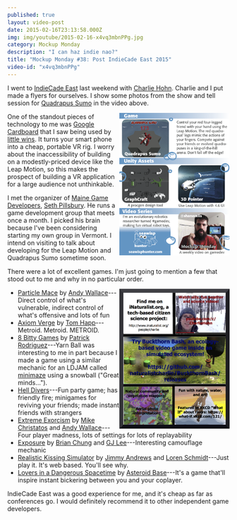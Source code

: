 ```yaml
---
published: true
layout: video-post
date: 2015-02-16T23:13:58.000Z
img: img/youtube/2015-02-16-x4vq3mbnPPg.jpg
category: Mockup Monday
description: "I can haz indie nao?"
title: "Mockup Monday #38: Post IndieCade East 2015"
video-id: "x4vq3mbnPPg"
---
```


I went to [IndieCade East](http://www.indiecade.com/east_2015/) last
weekend with [Charlie Hohn](https://twitter.com/SlowWaterMvmnt).
Charlie and I put made a flyers for ourselves.  I show some photos
from the show and tell session for [Quadrapus
Sumo](http://seawisphunter.com/product/2015/02/09/quadrapus-sumo/) in
the video above.

<a href="/img/indiecade-east-2015-shane-flyer.png"><img src="/img/indiecade-east-2015-shane-flyer.png" style="float:right;" width="250px"></a>

One of the standout pieces of technology to me was [Google
Cardboard](https://www.google.com/get/cardboard/) that I saw being
used by [little wins](http://www.lilwins.com).  It turns your smart
phone into a cheap, portable VR rig.  I worry about the
inaccessibility of building on a modestly-priced device like the Leap
Motion, so this makes the prospect of building a VR application for a
large audience not unthinkable.

I met the organizer of
[Maine Game Developers](https://www.facebook.com/groups/280405972107121/),
[Seth Pillsbury](https://twitter.com/foundtimegames).  He runs a game
development group that meets once a month.  I picked his brain because
I've been considering starting my own group in Vermont.  I intend on
visiting to talk about developing for the Leap Motion and Quadrapus
Sumo sometime soon.

There were a lot of excellent games.  I'm just going to mention
a few that stood out to me and why in no particular order.

<a href="/img/indiecade-east-2015-hohn-flyer.png"><img src="/img/indiecade-east-2015-hohn-flyer.png" style="float:right;" width="250px"></a>

* [Particle Mace](http://andymakes.com/particlemace/) by [Andy Wallace](https://twitter.com/andy_makes)---Direct control of what's vulnerable, indirect control of what's offensive and lots of fun
* [Axiom Verge](http://www.axiomverge.com/trailers/) by [Tom Happ](https://twitter.com/AxiomVerge)---Metroid. Metroid. METROID.
* [8 Bitty Games](http://8bittygames.com) by [Patrick Rodriguez](https://twitter.com/LightAesthetic)---Yarn Ball was interesting to me in part because I made a game using a similar mechanic for an LDJAM called [minimaze](http://ludumdare.com/compo/2008/04/20/ld11-minimaze/) using a snowball ("Great minds...").
* [Hell Divers](http://www.playstation.com/en-us/games/helldivers-ps4/)---Fun party game; has friendly fire; minigames for reviving your friends; made instant friends with strangers
* [Extreme Exorcism](http://goldenrubygames.com/games/extreme-exorcism) by [Mike Christatos](https://twitter.com/christatos) and [Andy Wallace](https://twitter.com/andy_makes)---Four player madness, lots of settings for lots of replayability
* [Exposure](http://thesheepsmeow.com/press/sheet.php?p=EXPOSURE) by [Brian Chung](http://brianschung.com/) and [GJ Lee](http://leegj.com/)---Interesting camouflage mechanic
* [Realistic Kissing Simulator](http://jimmylands.com/experiments/kissing/) by [Jimmy Andrews](https://twitter.com/auxiliaryZaphos) and [Loren Schmidt](https://twitter.com/LorenSchmidt)---Just play it. It's web based. You'll see why.
* [Lovers in a Dangerous Spacetime](http://www.asteroidbase.com/dangerous-spacetime/) by [Asteroid Base](http://www.asteroidbase.com/about-us/)---It's a game that'll inspire instant bickering between you and your coplayer.

IndieCade East was a good experience for me, and it's cheap as far as
conferences go.  I would definitely recommend it to other independent
game developers.
